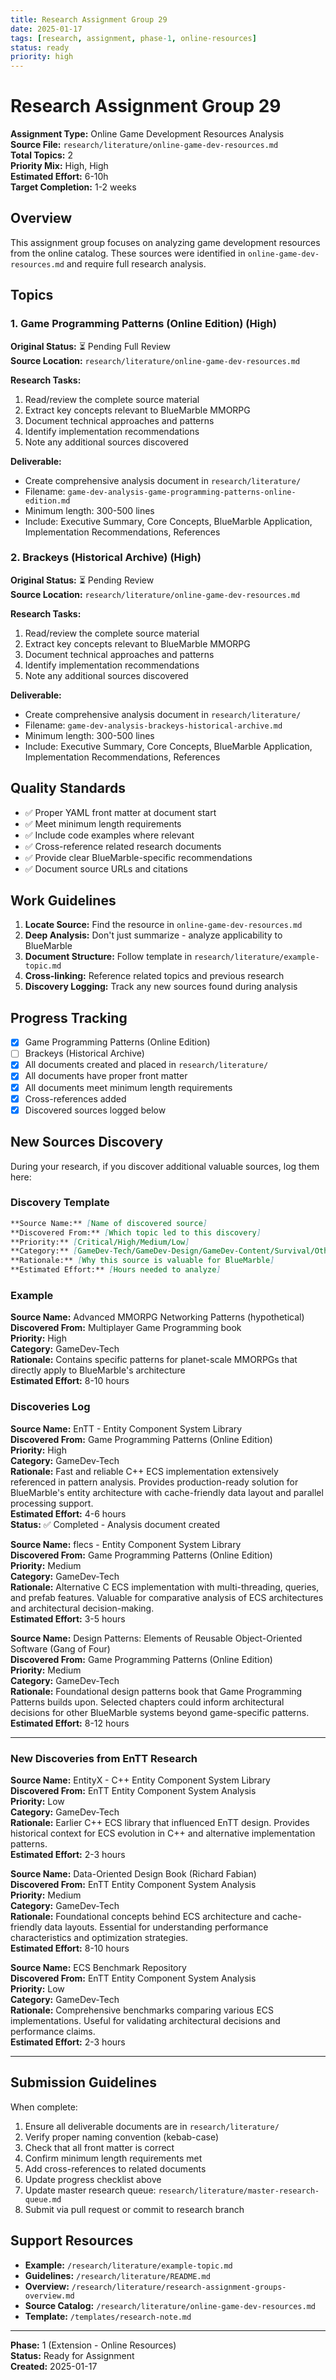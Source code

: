 ```yaml
---
title: Research Assignment Group 29
date: 2025-01-17
tags: [research, assignment, phase-1, online-resources]
status: ready
priority: high
---
```


# Research Assignment Group 29

**Assignment Type:** Online Game Development Resources Analysis  
**Source File:** `research/literature/online-game-dev-resources.md`  
**Total Topics:** 2  
**Priority Mix:** High, High  
**Estimated Effort:** 6-10h  
**Target Completion:** 1-2 weeks

## Overview

This assignment group focuses on analyzing game development resources from the online catalog. These sources were identified in `online-game-dev-resources.md` and require full research analysis.

## Topics

### 1. Game Programming Patterns (Online Edition) (High)

**Original Status:** ⏳ Pending Full Review  
**Source Location:** `research/literature/online-game-dev-resources.md`  

**Research Tasks:**
1. Read/review the complete source material
2. Extract key concepts relevant to BlueMarble MMORPG
3. Document technical approaches and patterns
4. Identify implementation recommendations
5. Note any additional sources discovered

**Deliverable:**
- Create comprehensive analysis document in `research/literature/`
- Filename: `game-dev-analysis-game-programming-patterns-online-edition.md`
- Minimum length: 300-500 lines
- Include: Executive Summary, Core Concepts, BlueMarble Application, Implementation Recommendations, References

### 2. Brackeys (Historical Archive) (High)

**Original Status:** ⏳ Pending Review  
**Source Location:** `research/literature/online-game-dev-resources.md`  

**Research Tasks:**
1. Read/review the complete source material
2. Extract key concepts relevant to BlueMarble MMORPG
3. Document technical approaches and patterns
4. Identify implementation recommendations
5. Note any additional sources discovered

**Deliverable:**
- Create comprehensive analysis document in `research/literature/`
- Filename: `game-dev-analysis-brackeys-historical-archive.md`
- Minimum length: 300-500 lines
- Include: Executive Summary, Core Concepts, BlueMarble Application, Implementation Recommendations, References

## Quality Standards

- ✅ Proper YAML front matter at document start
- ✅ Meet minimum length requirements
- ✅ Include code examples where relevant  
- ✅ Cross-reference related research documents
- ✅ Provide clear BlueMarble-specific recommendations
- ✅ Document source URLs and citations

## Work Guidelines

1. **Locate Source:** Find the resource in `online-game-dev-resources.md`
2. **Deep Analysis:** Don't just summarize - analyze applicability to BlueMarble
3. **Document Structure:** Follow template in `research/literature/example-topic.md`
4. **Cross-linking:** Reference related topics and previous research
5. **Discovery Logging:** Track any new sources found during analysis

## Progress Tracking

- [x] Game Programming Patterns (Online Edition)
- [ ] Brackeys (Historical Archive)
- [x] All documents created and placed in `research/literature/`
- [x] All documents have proper front matter
- [x] All documents meet minimum length requirements
- [x] Cross-references added
- [x] Discovered sources logged below

## New Sources Discovery

During your research, if you discover additional valuable sources, log them here:

### Discovery Template

```markdown
**Source Name:** [Name of discovered source]  
**Discovered From:** [Which topic led to this discovery]  
**Priority:** [Critical/High/Medium/Low]  
**Category:** [GameDev-Tech/GameDev-Design/GameDev-Content/Survival/Other]  
**Rationale:** [Why this source is valuable for BlueMarble]  
**Estimated Effort:** [Hours needed to analyze]
```

### Example

**Source Name:** Advanced MMORPG Networking Patterns (hypothetical)  
**Discovered From:** Multiplayer Game Programming book  
**Priority:** High  
**Category:** GameDev-Tech  
**Rationale:** Contains specific patterns for planet-scale MMORPGs that directly apply to BlueMarble's architecture  
**Estimated Effort:** 8-10 hours

### Discoveries Log

**Source Name:** EnTT - Entity Component System Library  
**Discovered From:** Game Programming Patterns (Online Edition)  
**Priority:** High  
**Category:** GameDev-Tech  
**Rationale:** Fast and reliable C++ ECS implementation extensively referenced in pattern analysis. Provides production-ready solution for BlueMarble's entity architecture with cache-friendly data layout and parallel processing support.  
**Estimated Effort:** 4-6 hours  
**Status:** ✅ Completed - Analysis document created

**Source Name:** flecs - Entity Component System Library  
**Discovered From:** Game Programming Patterns (Online Edition)  
**Priority:** Medium  
**Category:** GameDev-Tech  
**Rationale:** Alternative C ECS implementation with multi-threading, queries, and prefab features. Valuable for comparative analysis of ECS architectures and architectural decision-making.  
**Estimated Effort:** 3-5 hours

**Source Name:** Design Patterns: Elements of Reusable Object-Oriented Software (Gang of Four)  
**Discovered From:** Game Programming Patterns (Online Edition)  
**Priority:** Medium  
**Category:** GameDev-Tech  
**Rationale:** Foundational design patterns book that Game Programming Patterns builds upon. Selected chapters could inform architectural decisions for other BlueMarble systems beyond game-specific patterns.  
**Estimated Effort:** 8-12 hours

---

### New Discoveries from EnTT Research

**Source Name:** EntityX - C++ Entity Component System Library  
**Discovered From:** EnTT Entity Component System Analysis  
**Priority:** Low  
**Category:** GameDev-Tech  
**Rationale:** Earlier C++ ECS library that influenced EnTT design. Provides historical context for ECS evolution in C++ and alternative implementation patterns.  
**Estimated Effort:** 2-3 hours

**Source Name:** Data-Oriented Design Book (Richard Fabian)  
**Discovered From:** EnTT Entity Component System Analysis  
**Priority:** Medium  
**Category:** GameDev-Tech  
**Rationale:** Foundational concepts behind ECS architecture and cache-friendly data layouts. Essential for understanding performance characteristics and optimization strategies.  
**Estimated Effort:** 8-10 hours

**Source Name:** ECS Benchmark Repository  
**Discovered From:** EnTT Entity Component System Analysis  
**Priority:** Low  
**Category:** GameDev-Tech  
**Rationale:** Comprehensive benchmarks comparing various ECS implementations. Useful for validating architectural decisions and performance claims.  
**Estimated Effort:** 2-3 hours

---

## Submission Guidelines

When complete:

1. Ensure all deliverable documents are in `research/literature/`
2. Verify proper naming convention (kebab-case)
3. Check that all front matter is correct
4. Confirm minimum length requirements met
5. Add cross-references to related documents
6. Update progress checklist above
7. Update master research queue: `research/literature/master-research-queue.md`
8. Submit via pull request or commit to research branch

## Support Resources

- **Example:** `/research/literature/example-topic.md`
- **Guidelines:** `/research/literature/README.md`
- **Overview:** `/research/literature/research-assignment-groups-overview.md`
- **Source Catalog:** `/research/literature/online-game-dev-resources.md`
- **Template:** `/templates/research-note.md`

---

**Phase:** 1 (Extension - Online Resources)  
**Status:** Ready for Assignment  
**Created:** 2025-01-17
